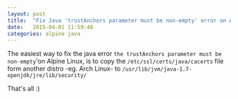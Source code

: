 ```yaml
---
layout: post
title:  "Fix Java 'trustAnchors parameter must be non-empty' error on Alpine Linux"
date:   2015-04-01 11:59:48
categories: alpine java
---
```


The easiest way to fix the java error `the trustAnchors parameter must be non-empty`'on Alpine Linux, is to copy the `/etc/ssl/certs/java/cacerts` file form another distro -eg. Arch Linux- to `/usr/lib/jvm/java-1.7-openjdk/jre/lib/security/`

That's all :)
